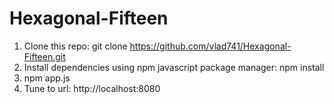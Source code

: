 # Hexagonal-Fifteen

1) Clone this repo: 
git clone https://github.com/vlad741/Hexagonal-Fifteen.git
2) Install dependencies using npm javascript package manager: 
npm install
3) npm app.js
4) Tune to url: 
http://localhost:8080
